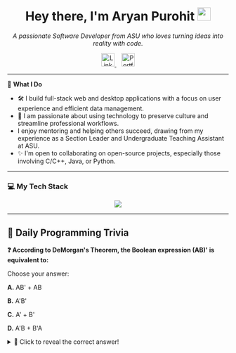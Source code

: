 <h1 align="center">Hey there, I'm Aryan Purohit <img src="https://media.giphy.com/media/hvRJCLFzcasrR4ia7z/giphy.gif" width="30px"/></h1>

<p align="center">
  <em>A passionate Software Developer from ASU who loves turning ideas into reality with code.</em>
</p>

<p align="center">
  <a href="https://www.linkedin.com/in/aryan-purohit-024b04234/" target="_blank">
    <img src="https://skillicons.dev/icons?i=linkedin" alt="LinkedIn Profile" width="30" height="30"/>
  </a>
  &nbsp;&nbsp; <a href="https://aryan-purohit.github.io" target="_blank">
    <img src="https://skillicons.dev/icons?i=react" alt="Portfolio Website" width="30" height="30"/>
  </a>
</p>

---

🚀 **What I Do**

* 🛠️ I build full-stack web and desktop applications with a focus on user experience and efficient data management.
* 🌱 I am passionate about using technology to preserve culture and streamline professional workflows.
* I enjoy mentoring and helping others succeed, drawing from my experience as a Section Leader and Undergraduate Teaching Assistant at ASU.
* ✨ I'm open to collaborating on open-source projects, especially those involving C/C++, Java, or Python.

---

### 💻 My Tech Stack

<p align="center">
  <img src="https://skillicons.dev/icons?i=js,ts,react,nextjs,nodejs,express,py,java,c,cpp,cs,mysql,mongodb,git" />
</p>

---

## 🧠 Daily Programming Trivia

**❓ According to DeMorgan's Theorem, the Boolean expression (AB)' is equivalent to:**

Choose your answer:

**A.** AB' + AB

**B.** A'B'

**C.** A' + B'

**D.** A'B + B'A

<details>
<summary>🎯 Click to reveal the correct answer!</summary>

### ✅ Correct Answer: **C**
**A' + B'**

---
*Challenge yourself daily with programming trivia!* 🚀
</details>
